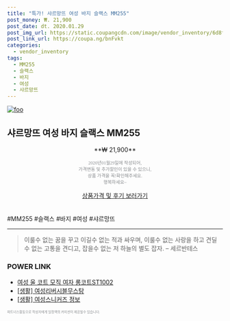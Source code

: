 ```yaml
--- 
title: "특가! 샤르망뜨 여성 바지 슬랙스 MM255" 
post_money: ₩. 21,900 
post_date: dt. 2020.01.29 
post_img_url: https://static.coupangcdn.com/image/vendor_inventory/6d8f/685f8fa010065296c01662b216a0c7d64ab8010c701fb73024ec707184c8.jpg 
post_link_url: https://coupa.ng/bnFvkt 
categories: 
  - vendor_inventory 
tags: 
  - MM255 
  - 슬랙스 
  - 바지 
  - 여성 
  - 샤르망뜨 
--- 
```

[![foo](https://static.coupangcdn.com/image/vendor_inventory/6d8f/685f8fa010065296c01662b216a0c7d64ab8010c701fb73024ec707184c8.jpg)](https://coupa.ng/bnFvkt) 

## 샤르망뜨 여성 바지 슬랙스 MM255 
<p style="text-align: center;">**₩ 21,900**</p> 
<p style="text-align: center;"><span style="color: #898c8f; font-family: Georgia,Times,serif; font-size: 0.75em;">2020년01월29일에 작성되어, <br>가격변동 및 추가할인이 있을 수 있으니,<br> 상품 가격을 꼭!확인해주세요.<br>행복하세요~</span> 
</p>	 
<div markdown="0" style="text-align: center;"><a href="https://coupa.ng/bnFvkt" class="btn btn--success">상품가격 및 후기 보러가기</a></div> 
<br><br> 
  #MM255 #슬랙스 #바지 #여성 #샤르망뜨 
<hr> 

> 이룰수 없는 꿈을 꾸고 이길수 없는 적과 싸우며, 이룰수 없는 사랑을 하고 견딜 수 없는 고통을 견디고, 잡을수 없는 저 하늘의 별도 잡자. – 세르반테스 


### POWER LINK

* <a href="https://blog.naver.com/fasyy4321/221786112316" target="_blank">여성 울 코트 모직 여자 롱코트ST1002</a>
* <a href="https://blog.naver.com/fasyy4321/221759348390" target="_blank"> [생활] 여성리버시블무스탕  </a>
* <a href="https://blog.naver.com/sakai111/221762244799" target="_blank"> [생활] 여성스니커즈 정보 </a>

<span style="color: #898c8f; font-family: Georgia,Times,serif; font-size: 0.55em;">파트너스활동으로 작성자에게 일정액의 커미션이 제공될수 있습니다.</span> 
